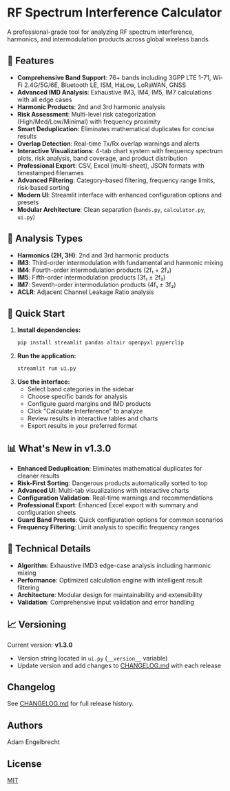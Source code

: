 # RF Spectrum Interference Calculator

A professional-grade tool for analyzing RF spectrum interference, harmonics, and intermodulation products across global wireless bands.

## 🚀 Features
- **Comprehensive Band Support**: 76+ bands including 3GPP LTE 1-71, Wi-Fi 2.4G/5G/6E, Bluetooth LE, ISM, HaLow, LoRaWAN, GNSS
- **Advanced IMD Analysis**: Exhaustive IM3, IM4, IM5, IM7 calculations with all edge cases
- **Harmonic Products**: 2nd and 3rd harmonic analysis
- **Risk Assessment**: Multi-level risk categorization (High/Med/Low/Minimal) with frequency proximity
- **Smart Deduplication**: Eliminates mathematical duplicates for concise results
- **Overlap Detection**: Real-time Tx/Rx overlap warnings and alerts
- **Interactive Visualizations**: 4-tab chart system with frequency spectrum plots, risk analysis, band coverage, and product distribution
- **Professional Export**: CSV, Excel (multi-sheet), JSON formats with timestamped filenames
- **Advanced Filtering**: Category-based filtering, frequency range limits, risk-based sorting
- **Modern UI**: Streamlit interface with enhanced configuration options and presets
- **Modular Architecture**: Clean separation (`bands.py`, `calculator.py`, `ui.py`)

## 🔬 Analysis Types
- **Harmonics (2H, 3H)**: 2nd and 3rd harmonic products
- **IM3**: Third-order intermodulation with fundamental and harmonic mixing
- **IM4**: Fourth-order intermodulation products (2f₁ + 2f₂)
- **IM5**: Fifth-order intermodulation products (3f₁ ± 2f₂)
- **IM7**: Seventh-order intermodulation products (4f₁ ± 3f₂)
- **ACLR**: Adjacent Channel Leakage Ratio analysis

## 🚀 Quick Start
1. **Install dependencies:**
   ```bash
   pip install streamlit pandas altair openpyxl pyperclip
   ```
2. **Run the application:**
   ```bash
   streamlit run ui.py
   ```
3. **Use the interface:**
   - Select band categories in the sidebar
   - Choose specific bands for analysis
   - Configure guard margins and IMD products
   - Click "Calculate Interference" to analyze
   - Review results in interactive tables and charts
   - Export results in your preferred format

## 📊 What's New in v1.3.0
- **Enhanced Deduplication**: Eliminates mathematical duplicates for cleaner results
- **Risk-First Sorting**: Dangerous products automatically sorted to top
- **Advanced UI**: Multi-tab visualizations with interactive charts
- **Configuration Validation**: Real-time warnings and recommendations
- **Professional Export**: Enhanced Excel export with summary and configuration sheets
- **Guard Band Presets**: Quick configuration options for common scenarios
- **Frequency Filtering**: Limit analysis to specific frequency ranges

## 🔧 Technical Details
- **Algorithm**: Exhaustive IMD3 edge-case analysis including harmonic mixing
- **Performance**: Optimized calculation engine with intelligent result filtering
- **Architecture**: Modular design for maintainability and extensibility
- **Validation**: Comprehensive input validation and error handling

## 📈 Versioning
Current version: **v1.3.0**
- Version string located in `ui.py` (`__version__` variable)
- Update version and add changes to [CHANGELOG.md](CHANGELOG.md) with each release

## Changelog

See [CHANGELOG.md](CHANGELOG.md) for full release history.

## Authors
Adam Engelbrecht

## License
[MIT](LICENSE)

